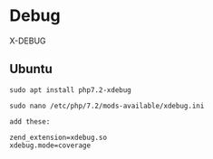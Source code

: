 # Debug
X-DEBUG

## Ubuntu
```
sudo apt install php7.2-xdebug
```
```
sudo nano /etc/php/7.2/mods-available/xdebug.ini

add these:

zend_extension=xdebug.so
xdebug.mode=coverage
```
